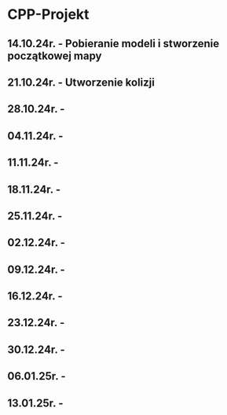 # CPP-Projekt

## 14.10.24r. - Pobieranie modeli i stworzenie początkowej mapy
## 21.10.24r. - Utworzenie kolizji
## 28.10.24r. - 
## 04.11.24r. - 
## 11.11.24r. - 
## 18.11.24r. - 
## 25.11.24r. - 
## 02.12.24r. - 
## 09.12.24r. - 
## 16.12.24r. - 
## 23.12.24r. - 
## 30.12.24r. - 
## 06.01.25r. - 
## 13.01.25r. -
